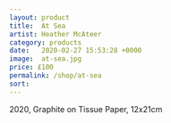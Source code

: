 ```yaml
---
layout: product
title:  At Sea
artist: Heather McAteer
category: products
date:   2020-02-27 15:53:28 +0000
image:  at-sea.jpg
price: £100
permalink: /shop/at-sea
sort: 
---
```

2020, Graphite on Tissue Paper, 12x21cm
